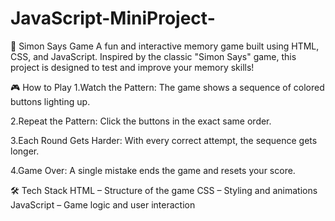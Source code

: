 # JavaScript-MiniProject-
🧠 Simon Says Game
A fun and interactive memory game built using HTML, CSS, and JavaScript.
Inspired by the classic "Simon Says" game, this project is designed to test and improve your memory skills!

🎮 How to Play
1.Watch the Pattern: The game shows a sequence of colored buttons lighting up.

2.Repeat the Pattern: Click the buttons in the exact same order.

3.Each Round Gets Harder: With every correct attempt, the sequence gets longer.

4.Game Over: A single mistake ends the game and resets your score.

🛠️ Tech Stack
HTML – Structure of the game
CSS – Styling and animations
JavaScript – Game logic and user interaction